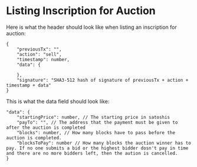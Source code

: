 # Listing Inscription for Auction

Here is what the header should look like when listing an inscription for auction:

```
{
    "previousTx": "",
    "action": "sell",
    "timestamp": number,
    "data": {

    },
    "signature": "SHA3-512 hash of signature of previousTx + action + timestamp + data"
}
```

This is what the data field should look like:

```
"data": {
    "startingPrice": number, // The starting price in satoshis
    "payTo": "", // The address that the payment must be given to after the auction is completed
    "blocks": number, // How many blocks have to pass before the auction is completed.
    "blocksToPay": number // How many blocks the auction winner has to pay. If no one submits a bid or the highest bidder dosn't pay in time and there are no more bidders left, then the aution is cancelled.
}
```